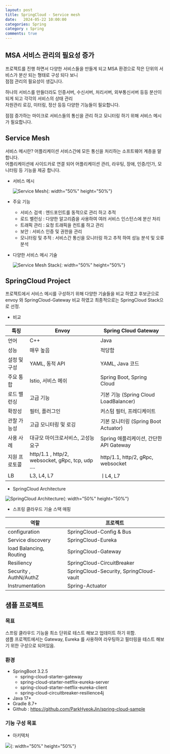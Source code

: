```yaml
---
layout: post
title: SpringCloud - Service mesh
date:   2024-05-22 10:00:00
categories: Spring
category : Spring
comments: true 
---
```


## MSA 서비스 관리의 필요성 증가

프로젝트를 진행 하면서 다양한 서비스들을 만들게 되고 MSA 환경으로 작은 단위의 서비스가 분산 되는 형태로 구성 되다 보니  
점점 관리의 필요성이 생깁니다.

하나의 서비스를 만들더라도 인증서버, 수신서버, 처리서버, 외부통신서버 등등 분산이 되게 되고 각각의 서비스의 상태 관리  
자원관리 로깅, 미터링, 정산 등등 다양한 기능들이 필요합니다.

점점 증가하는 마이크로 서비스들의 통신을 관리 하고 모니터링 하기 위해 서비스 메시가 필요합니다.

## Service Mesh

서비스 메시란? 어플리케이션 서비스간에 모든 통신을 처리하는 소프트웨어 계층을 말합니다.  
어플리케이션에 사이드카로 연결 되어 어플리케이션 관리, 라우팅, 장애, 인증/인가, 모니터링 등 기능을 제공 합니다.

* 서비스 메시

  ![Service Mesh](https://github.com/ParkHyeokJin/CodingTestRepo/assets/19565772/93aaf7c2-f73c-415b-a056-eb72c3ec281a){: width="50%" height="50%"}


* 주요 기능
   * 서비스 검색 : 엔드포인트를 동적으로 관리 하고 추적
   * 로드 벨런싱 : 다양한 알고리즘을 사용하여 여러 서비스 인스턴스에 분산 처리
   * 트래픽 관리 : 요청 트래픽을 컨트롤 하고 관리
   * 보안 : 서비스 인증 및 권한을 관리
   * 모니터링 및 추적 : 서비스간 통신을 모니터링 하고 추적 하여 성능 분석 및 오류 분석


* 다양한 서비스 메시 기술

  ![Service Mesh Stack](https://github.com/ParkHyeokJin/CodingTestRepo/assets/19565772/7448f5d9-12a1-4833-a076-4e5ebda6b03b){: width="50%" height="50%"}

## SpringCloud Project

프로젝트에서 서비스 메시를 구성하기 위해 다양한 기술들을 비교 하였고 후보군으로 envoy 와 SpringCloud-Gateway 비교 하였고 최종적으로는 SpringCloud Stack으로 선정.


* 비교

| 특징      | 	Envoy	                                           | Spring Cloud Gateway               |
|---------|---------------------------------------------------|------------------------------------|
| 언어      | 	C++                                              | 	Java                              |
| 성능      | 	매우 높음                                            | 	적당함                               |
| 설정 및 구성 | 	YAML, 동적 API                                     | 	YAML, Java 코드                     |
| 주요 통합   | 	Istio, 서비스 메쉬                                    | 	Spring Boot, Spring Cloud         |
| 로드 밸런싱  | 	고급 기능                                            | 	기본 기능 (Spring Cloud LoadBalancer) |
| 확장성     | 	필터, 플러그인                                         | 	커스텀 필터, 프레디케이트                    |
| 관찰 가능성  | 	고급 모니터링 및 로깅                                     | 	기본 모니터링 (Spring Boot Actuator)    |
| 사용 사례   | 	대규모 마이크로서비스, 고성능 요구                              | 	Spring 애플리케이션, 간단한 API Gateway    |
| 지원 프로토콜 | http/1.1 , http/2, websocket, gRpc, tcp, udp .... | http/1.1, http/2, gRpc, websocket  |
| LB      | L3, L4, L7                                        | ㅣL4, L7                            |

* SpringCloud Architecture

![SpringCloud Architecture](https://github.com/ParkHyeokJin/CodingTestRepo/assets/19565772/e070ec12-cd00-46ef-a818-04333437d990){: width="50%" height="50%"}

* 스프링 클라우드 기술 스택 매핑

| 역할                      | 프로젝트                                     |
|-------------------------|------------------------------------------|
| configuration| SpringCloud-Config & Bus                                         |
| Service discovery       | SpringCloud-Eureka                       |
| load Balancing, Routing | SpringCloud-Gateway                      |
| Resiliency              | SpringCloud-CircuitBreaker               |
| Security , AuthN/AuthZ  | SpringCloud-Security, SpringCloud-vault  |
| Instrumentation              | Spring-Actuator                          |

## 샘플 프로젝트

### 목표

스프링 클라우드 기능을 최소 단위로 테스트 해보고 업데이트 하기 위함.  
샘플 프로젝트에서는 Gateway, Eureka 를 사용하여 라우팅하고 필터링을 테스트 해보기 위한 구성으로 되어있음.

### 환경

* SpringBoot 3.2.5
   * spring-cloud-starter-gateway
   * spring-cloud-starter-netflix-eureka-server
   * spring-cloud-starter-netflix-eureka-client
   * spring-cloud-circuitbreaker-resilience4j
* Java 17+
* Gradle 8.7+
* Github : https://github.com/ParkHyeokJin/spring-cloud-sample

### 기능 구성 목표

* 아키텍처

![](https://github.com/ParkHyeokJin/spring-cloud-sample/assets/19565772/6c47f69e-08cb-46b0-a0f2-517e555ab2ac){: width="50%" height="50%"}




